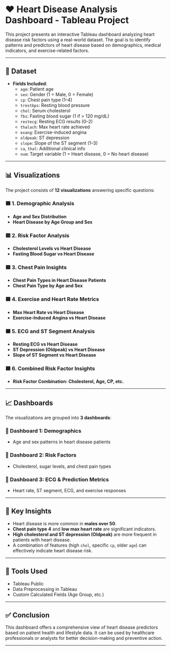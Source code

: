# ❤️ Heart Disease Analysis Dashboard - Tableau Project

This project presents an interactive Tableau dashboard analyzing heart disease risk factors using a real-world dataset. The goal is to identify patterns and predictors of heart disease based on demographics, medical indicators, and exercise-related factors.

---

## 📁 Dataset

- **Fields Included**:
  - `age`: Patient age
  - `sex`: Gender (1 = Male, 0 = Female)
  - `cp`: Chest pain type (1–4)
  - `trestbps`: Resting blood pressure
  - `chol`: Serum cholesterol
  - `fbs`: Fasting blood sugar (1 if > 120 mg/dL)
  - `restecg`: Resting ECG results (0–2)
  - `thalach`: Max heart rate achieved
  - `exang`: Exercise-induced angina
  - `oldpeak`: ST depression
  - `slope`: Slope of the ST segment (1–3)
  - `ca`, `thal`: Additional clinical info
  - `num`: Target variable (1 = Heart disease, 0 = No heart disease)

---

## 📊 Visualizations

The project consists of **12 visualizations** answering specific questions:

### 🟦 1. Demographic Analysis
- **Age and Sex Distribution**
- **Heart Disease by Age Group and Sex**

### 🟨 2. Risk Factor Analysis
- **Cholesterol Levels vs Heart Disease**
- **Fasting Blood Sugar vs Heart Disease**

### 🟥 3. Chest Pain Insights
- **Chest Pain Types in Heart Disease Patients**
- **Chest Pain Type by Age and Sex**

### 🟩 4. Exercise and Heart Rate Metrics
- **Max Heart Rate vs Heart Disease**
- **Exercise-Induced Angina vs Heart Disease**

### 🟧 5. ECG and ST Segment Analysis
- **Resting ECG vs Heart Disease**
- **ST Depression (Oldpeak) vs Heart Disease**
- **Slope of ST Segment vs Heart Disease**

### 🟪 6. Combined Risk Factor Insights
- **Risk Factor Combination: Cholesterol, Age, CP, etc.**

---

## 📈 Dashboards

The visualizations are grouped into **3 dashboards**:

### 🔹 Dashboard 1: Demographics
- Age and sex patterns in heart disease patients

### 🔸 Dashboard 2: Risk Factors
- Cholesterol, sugar levels, and chest pain types

### 🔻 Dashboard 3: ECG & Prediction Metrics
- Heart rate, ST segment, ECG, and exercise responses

---

## 🧠 Key Insights

- Heart disease is more common in **males over 50**.
- **Chest pain type 4** and **low max heart rate** are significant indicators.
- **High cholesterol and ST depression (Oldpeak)** are more frequent in patients with heart disease.
- A combination of features (high `chol`, specific `cp`, older `age`) can effectively indicate heart disease risk.

---

## 📌 Tools Used

- Tableau Public
- Data Preprocessing in Tableau
- Custom Calculated Fields (Age Group, etc.)

---

## ✅ Conclusion

This dashboard offers a comprehensive view of heart disease predictors based on patient health and lifestyle data. It can be used by healthcare professionals or analysts for better decision-making and preventive action.

---

